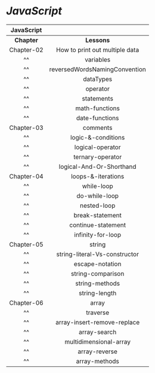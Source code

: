 # _JavaScript_


|                JavaScript                  ||
| :--------: | :----------------------------: |
| **Chapter**| **Lessons**                    |
| Chapter-02 | How to print out multiple data |
| ^^         | variables                      |
| ^^         | reversedWordsNamingConvention  |
| ^^         | dataTypes                      |
| ^^         | operator                       |
| ^^         | statements                     |
| ^^         | math-functions                 |
| ^^         | date-functions                 |
| Chapter-03 | comments                       |
| ^^         | logic-&-conditions             |
| ^^         | logical-operator               |
| ^^         | ternary-operator               |
| ^^         | logical-And-Or-Shorthand       |
| Chapter-04 | loops-&-iterations             |
| ^^         | while-loop                     |
| ^^         | do-while-loop                  |
| ^^         | nested-loop                    |
| ^^         | break-statement                |
| ^^         | continue-statement             |
| ^^         | infinity-for-loop              |
| Chapter-05 | string                         |
| ^^         | string-literal-Vs-constructor  |
| ^^         | escape-notation                |
| ^^         | string-comparison              |
| ^^         | string-methods                 |
| ^^         | string-length                  |
| Chapter-06 | array                          |
| ^^         | traverse                       |
| ^^         | array-insert-remove-replace    |
| ^^         | array-search                   |
| ^^         | multidimensional-array         |
| ^^         | array-reverse                  |
| ^^         | array-methods                  |





